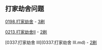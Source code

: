 ## 打家劫舍问题

[0198.打家劫舍](0198.打家劫舍.md) - [3刷](qu0198/solu/Solution.java)

[0213.打家劫舍II](0213.打家劫舍II.md) - [2刷](qu0213/solu/Solution.java)

[0337.打家劫舍 III](0337.打家劫舍 III.md) - [2刷](qu0337/solu/Solution.java)